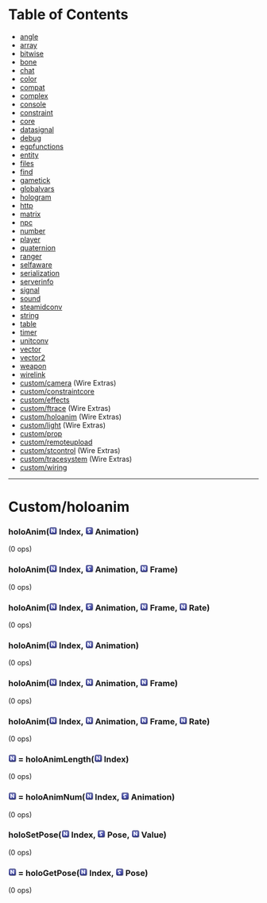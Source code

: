 # Table of Contents

* [angle](e2-docs-angle)
* [array](e2-docs-array)
* [bitwise](e2-docs-bitwise)
* [bone](e2-docs-bone)
* [chat](e2-docs-chat)
* [color](e2-docs-color)
* [compat](e2-docs-compat)
* [complex](e2-docs-complex)
* [console](e2-docs-console)
* [constraint](e2-docs-constraint)
* [core](e2-docs-core)
* [datasignal](e2-docs-datasignal)
* [debug](e2-docs-debug)
* [egpfunctions](e2-docs-egpfunctions)
* [entity](e2-docs-entity)
* [files](e2-docs-files)
* [find](e2-docs-find)
* [gametick](e2-docs-gametick)
* [globalvars](e2-docs-globalvars)
* [hologram](e2-docs-hologram)
* [http](e2-docs-http)
* [matrix](e2-docs-matrix)
* [npc](e2-docs-npc)
* [number](e2-docs-number)
* [player](e2-docs-player)
* [quaternion](e2-docs-quaternion)
* [ranger](e2-docs-ranger)
* [selfaware](e2-docs-selfaware)
* [serialization](e2-docs-serialization)
* [serverinfo](e2-docs-serverinfo)
* [signal](e2-docs-signal)
* [sound](e2-docs-sound)
* [steamidconv](e2-docs-steamidconv)
* [string](e2-docs-string)
* [table](e2-docs-table)
* [timer](e2-docs-timer)
* [unitconv](e2-docs-unitconv)
* [vector](e2-docs-vector)
* [vector2](e2-docs-vector2)
* [weapon](e2-docs-weapon)
* [wirelink](e2-docs-wirelink)
* [custom/camera](e2-docs-custom-camera) (Wire Extras)
* [custom/constraintcore](e2-docs-custom-constraintcore)
* [custom/effects](e2-docs-custom-effects)
* [custom/ftrace](e2-docs-custom-ftrace) (Wire Extras)
* [custom/holoanim](e2-docs-custom-holoanim) (Wire Extras)
* [custom/light](e2-docs-custom-light) (Wire Extras)
* [custom/prop](e2-docs-custom-prop)
* [custom/remoteupload](e2-docs-custom-remoteupload)
* [custom/stcontrol](e2-docs-custom-stcontrol) (Wire Extras)
* [custom/tracesystem](e2-docs-custom-tracesystem) (Wire Extras)
* [custom/wiring](e2-docs-custom-wiring)
***

# Custom/holoanim

### holoAnim(![Number](Type-Number.png "Number") Index, ![String](Type-String.png "String") Animation)

 (0 ops)

### holoAnim(![Number](Type-Number.png "Number") Index, ![String](Type-String.png "String") Animation, ![Number](Type-Number.png "Number") Frame)

 (0 ops)

### holoAnim(![Number](Type-Number.png "Number") Index, ![String](Type-String.png "String") Animation, ![Number](Type-Number.png "Number") Frame, ![Number](Type-Number.png "Number") Rate)

 (0 ops)

### holoAnim(![Number](Type-Number.png "Number") Index, ![Number](Type-Number.png "Number") Animation)

 (0 ops)

### holoAnim(![Number](Type-Number.png "Number") Index, ![Number](Type-Number.png "Number") Animation, ![Number](Type-Number.png "Number") Frame)

 (0 ops)

### holoAnim(![Number](Type-Number.png "Number") Index, ![Number](Type-Number.png "Number") Animation, ![Number](Type-Number.png "Number") Frame, ![Number](Type-Number.png "Number") Rate)

 (0 ops)

### ![Number](Type-Number.png "Number") = holoAnimLength(![Number](Type-Number.png "Number") Index)

 (0 ops)

### ![Number](Type-Number.png "Number") = holoAnimNum(![Number](Type-Number.png "Number") Index, ![String](Type-String.png "String") Animation)

 (0 ops)

### holoSetPose(![Number](Type-Number.png "Number") Index, ![String](Type-String.png "String") Pose, ![Number](Type-Number.png "Number") Value)

 (0 ops)

### ![Number](Type-Number.png "Number") = holoGetPose(![Number](Type-Number.png "Number") Index, ![String](Type-String.png "String") Pose)

 (0 ops)